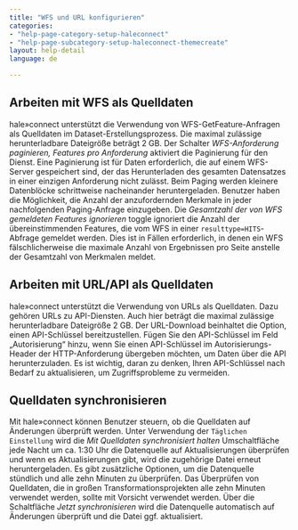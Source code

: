 ```yaml
---
title: "WFS und URL konfigurieren"
categories:
- "help-page-category-setup-haleconnect"
- "help-page-subcategory-setup-haleconnect-themecreate"
layout: help-detail
language: de

---
```


## Arbeiten mit WFS als Quelldaten ##

hale»connect unterstützt die Verwendung von WFS-GetFeature-Anfragen als Quelldaten im Dataset-Erstellungsprozess. Die maximal zulässige herunterladbare Dateigröße beträgt 2 GB. Der Schalter *WFS-Anforderung paginieren, Features pro Anforderung* aktiviert die Paginierung für den Dienst. Eine Paginierung ist für Daten erforderlich, die auf einem WFS-Server gespeichert sind, der das Herunterladen des gesamten Datensatzes in einer einzigen Anforderung nicht zulässt. Beim Paging werden kleinere Datenblöcke schrittweise nacheinander heruntergeladen. Benutzer haben die Möglichkeit, die Anzahl der anzufordernden Merkmale in jeder nachfolgenden Paging-Anfrage einzugeben. Die *Gesamtzahl der von WFS gemeldeten Features ignorieren*
toggle ignoriert die Anzahl der übereinstimmenden Features, die vom WFS in einer ```resulttype=HITS```-Abfrage gemeldet werden. Dies ist in Fällen erforderlich, in denen ein WFS fälschlicherweise die maximale Anzahl von Ergebnissen pro Seite anstelle der Gesamtzahl von Merkmalen meldet.

## Arbeiten mit URL/API als Quelldaten ##

hale»connect unterstützt die Verwendung von URLs als Quelldaten. Dazu gehören URLs zu API-Diensten. Auch hier beträgt die maximal zulässige herunterladbare Dateigröße 2 GB. Der URL-Download beinhaltet die Option, einen API-Schlüssel bereitzustellen. Fügen Sie den API-Schlüssel im Feld „Autorisierung“ hinzu, wenn Sie einen API-Schlüssel im Autorisierungs-Header der HTTP-Anforderung übergeben möchten, um Daten über die API herunterzuladen. Es ist wichtig, daran zu denken, Ihren API-Schlüssel nach Bedarf zu aktualisieren, um Zugriffsprobleme zu vermeiden.

## Quelldaten synchronisieren ##

Mit hale»connect können Benutzer steuern, ob die Quelldaten auf Änderungen überprüft werden. Unter Verwendung der ```Täglichen Einstellung``` wird die *Mit Quelldaten synchronisiert halten* Umschaltfläche jede Nacht um ca. 1:30 Uhr die Datenquelle auf Aktualisierungen überprüfen und wenn es Aktualisierungen gibt, wird die zugehörige Datei erneut heruntergeladen. Es gibt zusätzliche Optionen, um die Datenquelle stündlich und alle zehn Minuten zu überprüfen. Das Überprüfen von Quelldaten, die in großen Transformationsprojekten alle zehn Minuten verwendet werden, sollte mit Vorsicht verwendet werden. Über die Schaltfläche *Jetzt synchronisieren* wird die Datenquelle automatisch auf Änderungen überprüft und die Datei ggf. aktualisiert.
